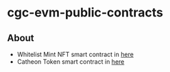 # cgc-evm-public-contracts

## About
- Whitelist Mint NFT smart contract in [here](./nft_whitelist_mint)
- Catheon Token smart contract in [here](./catheon_token)